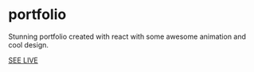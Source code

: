 # portfolio 

Stunning portfolio created with react with some awesome animation and cool design.

[SEE LIVE](https://abdelrahman.website/)
